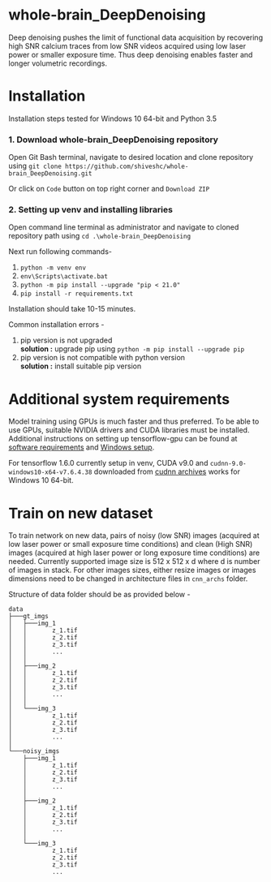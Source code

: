 # whole-brain_DeepDenoising
Deep denoising pushes the limit of functional data acquisition by recovering high SNR calcium traces from low SNR videos acquired using low laser power or smaller exposure time. Thus deep denoising enables faster and longer volumetric recordings.

# Installation
Installation steps tested for Windows 10 64-bit and Python 3.5

### 1. Download whole-brain_DeepDenoising repository
Open Git Bash terminal, navigate to desired location and clone repository using `git clone https://github.com/shiveshc/whole-brain_DeepDenoising.git`

Or click on `Code` button on top right corner and `Download ZIP`

### 2. Setting up venv and installing libraries
Open command line terminal as administrator and navigate to cloned repository path using `cd .\whole-brain_DeepDenoising`

Next run following commands-
1. `python -m venv env`
2. `env\Scripts\activate.bat`
3. `python -m pip install --upgrade "pip < 21.0"`
4. `pip install -r requirements.txt`

Installation should take 10-15 minutes.

Common installation errors -
1. pip version is not upgraded\
    __solution :__ upgrade pip using `python -m pip install --upgrade pip`
2. pip version is not compatible with python version\
    __solution :__ install suitable pip version
    
# Additional system requirements
Model training using GPUs is much faster and thus preferred. To be able to use GPUs, suitable NVIDIA drivers and CUDA libraries must be installed. Additional instructions on setting up tensorflow-gpu can be found at <a href = "https://www.tensorflow.org/install/gpu#Software_requirements">software requirements</a> and <a href = "https://www.tensorflow.org/install/gpu#windows_setup">Windows setup</a>.

For tensorflow 1.6.0 currently setup in venv, CUDA v9.0 and `cudnn-9.0-windows10-x64-v7.6.4.38` downloaded from <a href= "https://developer.nvidia.com/rdp/cudnn-archive">cudnn archives</a> works for Windows 10 64-bit.

# Train on new dataset
To train network on new data, pairs of noisy (low SNR) images (acquired at low laser power or small exposure time conditions) and clean (High SNR) images (acquired at high laser power or long exposure time conditions) are needed. Currently supported image size is 512 x 512 x d where d is number of images in stack. For other images sizes, either resize images or images dimensions need to be changed in architecture files in `cnn_archs` folder.

Structure of data folder should be as provided below -
```
data
├───gt_imgs
│   ├───img_1
│   │       z_1.tif
│   │       z_2.tif
│   │       z_3.tif
│   │       ...
│   │
│   ├───img_2
│   │       z_1.tif
│   │       z_2.tif
│   │       z_3.tif
│   │       ...
│   │
│   └───img_3
│           z_1.tif
│           z_2.tif
│           z_3.tif
│           ...
│
└───noisy_imgs
    ├───img_1
    │       z_1.tif
    │       z_2.tif
    │       z_3.tif
    │       ...
    │
    ├───img_2
    │       z_1.tif
    │       z_2.tif
    │       z_3.tif
    │       ...
    │
    └───img_3
            z_1.tif
            z_2.tif
            z_3.tif
            ...
 ```
